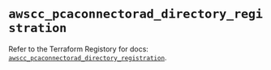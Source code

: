 # `awscc_pcaconnectorad_directory_registration`

Refer to the Terraform Registory for docs: [`awscc_pcaconnectorad_directory_registration`](https://registry.terraform.io/providers/hashicorp/awscc/0.70.0/docs/resources/pcaconnectorad_directory_registration).
